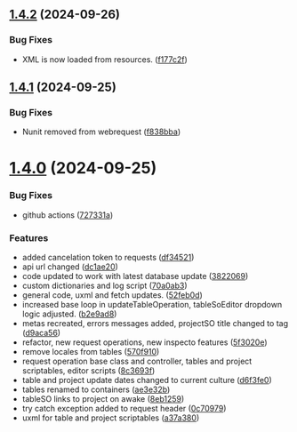 ## [1.4.2](https://github.com/lungcrew/unity-lungfetcher/compare/v1.4.1...v1.4.2) (2024-09-26)


### Bug Fixes

* XML is now loaded from resources. ([f177c2f](https://github.com/lungcrew/unity-lungfetcher/commit/f177c2f0bb39ec796bd867906f8341a47649c0fd))

## [1.4.1](https://github.com/lungcrew/unity-lungfetcher/compare/v1.4.0...v1.4.1) (2024-09-25)


### Bug Fixes

* Nunit removed from webrequest ([f838bba](https://github.com/lungcrew/unity-lungfetcher/commit/f838bbab6e3b275cef723ceab724209d6799c17f))

# [1.4.0](https://github.com/lungcrew/unity-lungfetcher/compare/v1.3.0...v1.4.0) (2024-09-25)


### Bug Fixes

* github actions ([727331a](https://github.com/lungcrew/unity-lungfetcher/commit/727331a67fbb04aeb1db89d473b168dd1ba74328))


### Features

* added cancelation token to requests ([df34521](https://github.com/lungcrew/unity-lungfetcher/commit/df345215e0b0cf96a3ee91179fed2f64bac59751))
* api url changed ([dc1ae20](https://github.com/lungcrew/unity-lungfetcher/commit/dc1ae203bd8e5906ffc21cd0c2c35013589a0da1))
* code updated to work with latest database update ([3822069](https://github.com/lungcrew/unity-lungfetcher/commit/38220696d3fdd4070a07123cf160f52734fd00e5))
* custom dictionaries and log script ([70a0ab3](https://github.com/lungcrew/unity-lungfetcher/commit/70a0ab3561fd8a2440539f74d0cb66d47db1d724))
* general code, uxml and fetch updates. ([52feb0d](https://github.com/lungcrew/unity-lungfetcher/commit/52feb0d061138f2d06314fc029c20b110fc729d9))
* increased base loop in updateTableOperation, tableSoEditor dropdown logic adjusted. ([b2e9ad8](https://github.com/lungcrew/unity-lungfetcher/commit/b2e9ad8e58b720fe42591fb8dd501d08e79277b9))
* metas recreated, errors messages added, projectSO title changed to tag ([d9aca56](https://github.com/lungcrew/unity-lungfetcher/commit/d9aca56b3a5ea16ac69ed52452d2106f853301ad))
* refactor, new request operations, new inspecto features ([5f3020e](https://github.com/lungcrew/unity-lungfetcher/commit/5f3020e825f966277d1ec3ccde81d9c2685fd70c))
* remove locales from tables ([570f910](https://github.com/lungcrew/unity-lungfetcher/commit/570f9105995b4324ec4df1e832a5eccb88c0daaf))
* request operation base class and controller, tables and project scriptables, editor scripts ([8c3693f](https://github.com/lungcrew/unity-lungfetcher/commit/8c3693fbf92ef548c44a1f41b5544921fd6a377a))
* table and project update dates changed to current culture ([d6f3fe0](https://github.com/lungcrew/unity-lungfetcher/commit/d6f3fe09a29ca744eecd620e0fab49dc9eea6d30))
* tables renamed to containers ([ae3e32b](https://github.com/lungcrew/unity-lungfetcher/commit/ae3e32b156a92e0263d356d07a0bef2acb7069fc))
* tableSO links to project on awake ([8eb1259](https://github.com/lungcrew/unity-lungfetcher/commit/8eb1259870912668ef9e687713cab022ce8f8ff7))
* try catch exception added to request header ([0c70979](https://github.com/lungcrew/unity-lungfetcher/commit/0c70979656787360a1fc898de3f71daddca1434e))
* uxml for table and project scriptables ([a37a380](https://github.com/lungcrew/unity-lungfetcher/commit/a37a380740dd23a67feee9c003aa8b7c53eb85c4))
